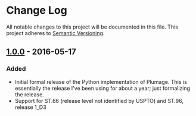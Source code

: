 # Change Log
All notable changes to this project will be documented in this file.
This project adheres to [Semantic Versioning](http://semver.org/).

## [1.0.0](https://github.com/codingatty/Plumage-py/releases/tag/V1.0.0) - 2016-05-17
### Added
- Initial formal release of the Python implementation of Plumage. This is essentially the release I've been using for about a year; just formalizing the release.
- Support for ST.66 (release level not identified by USPTO) and ST.96, release 1_D3 
